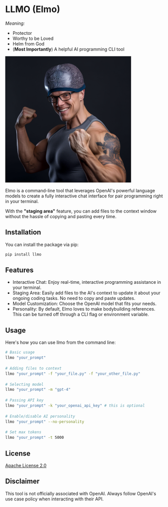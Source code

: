 # LLMO (Elmo)

*Meaning:*
- Protector
- Worthy to be Loved
- Helm from God
- (**Most Importantly**) A helpful AI programming CLI tool

<img src="static/mascot.png" alt="elmo" style="width: 400px; height: auto;">   

Elmo is a command-line tool that leverages OpenAI's powerful language models to create a fully interactive chat interface for pair programming right in your terminal. 

With the **"staging area"** feature, you can add files to the context window without the hassle of copying and pasting every time.

## Installation

You can install the package via pip:
```bash
pip install llmo
```

## Features

- Interactive Chat: Enjoy real-time, interactive programming assistance in your terminal.
- Staging Area: Easily add files to the AI's context to update it about your ongoing coding tasks. No need to copy and paste updates.
- Model Customization: Choose the OpenAI model that fits your needs.
- Personality: By default, Elmo loves to make bodybuilding references. This can be turned off through a CLI flag or environment variable.

## Usage

Here's how you can use llmo from the command line:

```bash
# Basic usage
llmo "your_prompt"

# Adding files to context
llmo "your_prompt" -f "your_file.py" -f "your_other_file.py"

# Selecting model
llmo "your_prompt" -m "gpt-4"

# Passing API key
llmo "your_prompt" -k "your_openai_api_key" # this is optional

# Enable/disable AI personality
llmo "your_prompt" --no-personality

# Set max tokens
llmo "your_prompt" -t 5000
```

## License

[Apache License 2.0](https://www.apache.org/licenses/LICENSE-2.0)

## Disclaimer

This tool is not officially associated with OpenAI. Always follow OpenAI's use case policy when interacting with their API.
